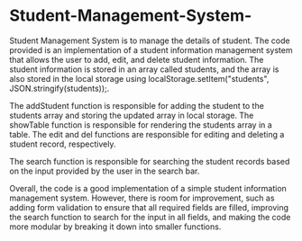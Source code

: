 # Student-Management-System-
Student Management System is to manage the details  of student.
The code provided is an implementation of a student information management system that allows the user to add, edit, and delete student information. The student information is stored in an array called students, and the array is also stored in the local storage using localStorage.setItem("students", JSON.stringify(students));.

The addStudent function is responsible for adding the student to the students array and storing the updated array in local storage. The showTable function is responsible for rendering the students array in a table. The edit and del functions are responsible for editing and deleting a student record, respectively.

The search function is responsible for searching the student records based on the input provided by the user in the search bar.

Overall, the code is a good implementation of a simple student information management system. However, there is room for improvement, such as adding form validation to ensure that all required fields are filled, improving the search function to search for the input in all fields, and making the code more modular by breaking it down into smaller functions.

